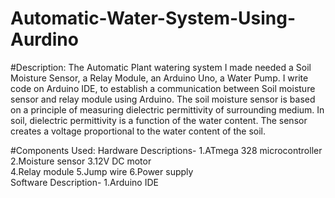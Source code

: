 # Automatic-Water-System-Using-Aurdino
#Description:
The Automatic Plant watering system I made needed a Soil Moisture Sensor, a Relay Module, an Arduino Uno, a Water Pump. I write code on Arduino IDE, to establish a communication between Soil moisture sensor and relay module using Arduino.  The soil moisture sensor is based on a principle of measuring dielectric permittivity of surrounding medium. In soil, dielectric permittivity is a function of the water content. The sensor creates a voltage proportional to the water content of the soil.

#Components Used:
Hardware Descriptions-
 1.ATmega 328 microcontroller 
 2.Moisture sensor 
 3.12V DC motor  
 4.Relay module 
 5.Jump wire 
 6.Power supply  
Software Description-
 1.Arduino IDE
 

